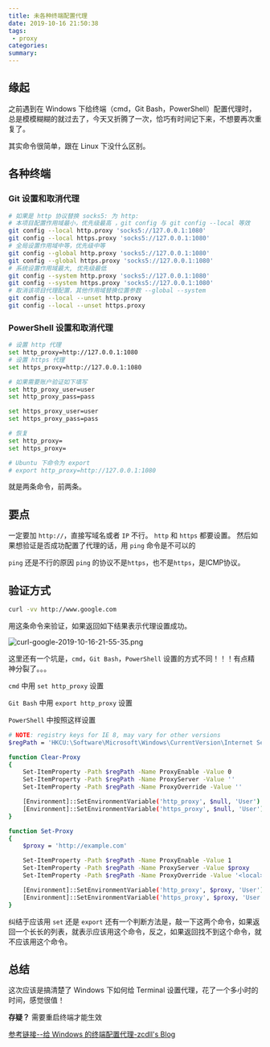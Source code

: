 ```yaml
---
title: 未各种终端配置代理
date: 2019-10-16 21:50:38
tags:
 - proxy
categories:
summary:
---
```


## 缘起

之前遇到在 Windows 下给终端（cmd，Git Bash，PowerShell）配置代理时，总是模模糊糊的就过去了，今天又折腾了一次，恰巧有时间记下来，不想要再次重复了。

其实命令很简单，跟在 Linux 下没什么区别。

## 各种终端

### Git 设置和取消代理

```BASH
# 如果是 http 协议替换 socks5: 为 http:
# 本项目配置作用域最小，优先级最高 ，git config 与 git config --local 等效
git config --local http.proxy 'socks5://127.0.0.1:1080'
git config --local https.proxy 'socks5://127.0.0.1:1080'
# 全局设置作用域中等，优先级中等
git config --global http.proxy 'socks5://127.0.0.1:1080'
git config --global https.proxy 'socks5://127.0.0.1:1080'
# 系统设置作用域最大, 优先级最低
git config --system http.proxy 'socks5://127.0.0.1:1080'
git config --system https.proxy 'socks5://127.0.0.1:1080'
# 取消该项目代理配置，其他作用域替换位置参数 --global --system
git config --local --unset http.proxy
git config --local --unset https.proxy
```

### PowerShell 设置和取消代理

```bash
# 设置 http 代理
set http_proxy=http://127.0.0.1:1080
# 设置 https 代理
set https_proxy=http://127.0.0.1:1080

# 如果需要账户验证如下填写
set http_proxy_user=user
set http_proxy_pass=pass

set https_proxy_user=user
set https_proxy_pass=pass

# 恢复
set http_proxy=
set https_proxy=

# Ubuntu 下命令为 export
# export http_proxy=http://127.0.0.1:1080

```

就是两条命令，前两条。
## 要点
一定要加 `http://`，直接写域名或者 `IP` 不行。
`http` 和 `https` 都要设置。
然后如果想验证是否成功配置了代理的话，用 `ping` 命令是不可以的

`ping` 还是不行的原因
`ping` 的协议不是`https`，也不是`https`，是ICMP协议。

## 验证方式

```bash
curl -vv http://www.google.com
```

用这条命令来验证，如果返回如下结果表示代理设置成功。

![curl-google-2019-10-16-21-55-35.png](https://assets.chafanzhai.com/usr/uploads/pic-bed/curl-google-2019-10-16-21-55-35.png)

这里还有一个坑是，`cmd`，`Git Bash`，`PowerShell` 设置的方式不同！！！有点精神分裂了。。。

`cmd` 中用 `set http_proxy` 设置

`Git Bash` 中用 `export http_proxy` 设置

`PowerShell` 中按照这样设置

```bash
# NOTE: registry keys for IE 8, may vary for other versions
$regPath = 'HKCU:\Software\Microsoft\Windows\CurrentVersion\Internet Settings'

function Clear-Proxy
{
    Set-ItemProperty -Path $regPath -Name ProxyEnable -Value 0
    Set-ItemProperty -Path $regPath -Name ProxyServer -Value ''
    Set-ItemProperty -Path $regPath -Name ProxyOverride -Value ''

    [Environment]::SetEnvironmentVariable('http_proxy', $null, 'User')
    [Environment]::SetEnvironmentVariable('https_proxy', $null, 'User')
}

function Set-Proxy
{
    $proxy = 'http://example.com'

    Set-ItemProperty -Path $regPath -Name ProxyEnable -Value 1
    Set-ItemProperty -Path $regPath -Name ProxyServer -Value $proxy
    Set-ItemProperty -Path $regPath -Name ProxyOverride -Value '<local>'

    [Environment]::SetEnvironmentVariable('http_proxy', $proxy, 'User')
    [Environment]::SetEnvironmentVariable('https_proxy', $proxy, 'User')
}
```
纠结于应该用 `set` 还是 `export` 还有一个判断方法是，敲一下这两个命令，如果返回一个长长的列表，就表示应该用这个命令，反之，如果返回找不到这个命令，就不应该用这个命令。

## 总结
这次应该是搞清楚了 Windows 下如何给 Terminal 设置代理，花了一个多小时的时间，感觉很值！

**存疑？** 需要重启终端才能生效

[参考链接--给 Windows 的终端配置代理-zcdll's Blog](https://zcdll.github.io/2018/01/27/proxy-on-windows-terminal/)